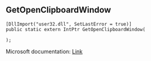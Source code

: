 ## GetOpenClipboardWindow

```
[DllImport("user32.dll", SetLastError = true)]
public static extern IntPtr GetOpenClipboardWindow(
   
);
```

Microsoft documentation: [Link](https://docs.microsoft.com/en-us/windows/win32/api/winuser/nf-winuser-getopenclipboardwindow)
